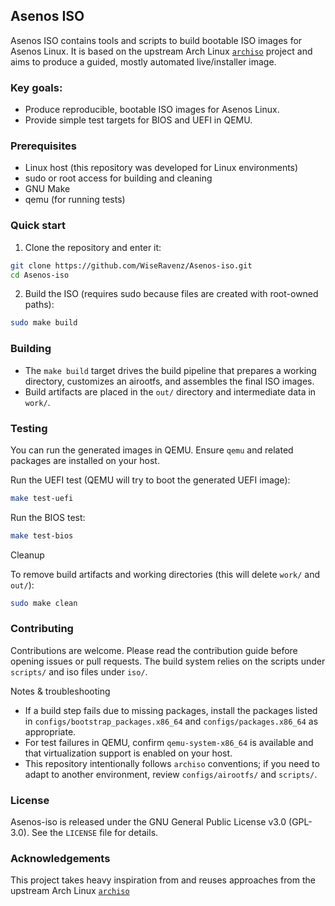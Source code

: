 ## Asenos ISO

Asenos ISO contains tools and scripts to build bootable ISO images for Asenos Linux. It is based on the upstream Arch Linux [`archiso`](https://gitlab.archlinux.org/archlinux/archiso/) project and aims to produce a guided, mostly automated live/installer image.

### Key goals:
- Produce reproducible, bootable ISO images for Asenos Linux.
- Provide simple test targets for BIOS and UEFI in QEMU.

### Prerequisites
 - Linux host (this repository was developed for Linux environments)
 - sudo or root access for building and cleaning
 - GNU Make
 - qemu (for running tests)

### Quick start

1. Clone the repository and enter it:

```zsh
git clone https://github.com/WiseRavenz/Asenos-iso.git
cd Asenos-iso
```

2. Build the ISO (requires sudo because files are created with root-owned paths):

```zsh
sudo make build
```

### Building

- The `make build` target drives the build pipeline that prepares a working directory, customizes an airootfs, and assembles the final ISO images.
- Build artifacts are placed in the `out/` directory and intermediate data in `work/`.

### Testing

You can run the generated images in QEMU. Ensure `qemu` and related packages are installed on your host.

Run the UEFI test (QEMU will try to boot the generated UEFI image):

```zsh
make test-uefi
```

Run the BIOS test:

```zsh
make test-bios
```

Cleanup

To remove build artifacts and working directories (this will delete `work/` and `out/`):

```zsh
sudo make clean
```

### Contributing

Contributions are welcome. Please read the contribution guide before opening issues or pull requests. The build system relies on the scripts under `scripts/` and iso files under `iso/`.

Notes & troubleshooting
- If a build step fails due to missing packages, install the packages listed in `configs/bootstrap_packages.x86_64` and `configs/packages.x86_64` as appropriate.
- For test failures in QEMU, confirm `qemu-system-x86_64` is available and that virtualization support is enabled on your host.
- This repository intentionally follows `archiso` conventions; if you need to adapt to another environment, review `configs/airootfs/` and `scripts/`.

### License

Asenos-iso is released under the GNU General Public License v3.0 (GPL-3.0). See the `LICENSE` file for details.

### Acknowledgements

This project takes heavy inspiration from and reuses approaches from the upstream Arch Linux [`archiso`](https://github.com/archlinux/archiso)
